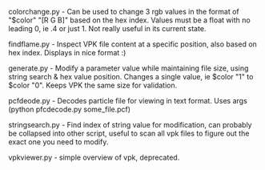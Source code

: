 colorchange.py - Can be used to change 3 rgb values in the format of "$color" "[R G B]" based on the hex index. Values must be a float with no leading 0, ie .4 or just 1. Not really useful in its current state.

findflame.py - Inspect VPK file content at a specific position, also based on hex index. Displays in nice format :)

generate.py - Modify a parameter value while maintaining file size, using string search & hex value position. Changes a single value, ie $color "1" to $color "0". Keeps VPK the same size for validation.

pcfdeode.py - Decodes particle file for viewing in text format. Uses args (python pfcdecode.py some_file.pcf)

stringsearch.py - Find index of string value for modification, can probably be collapsed into other script, useful to scan all vpk files to figure out the exact one you need to modify. 

vpkviewer.py - simple overview of vpk, deprecated.
